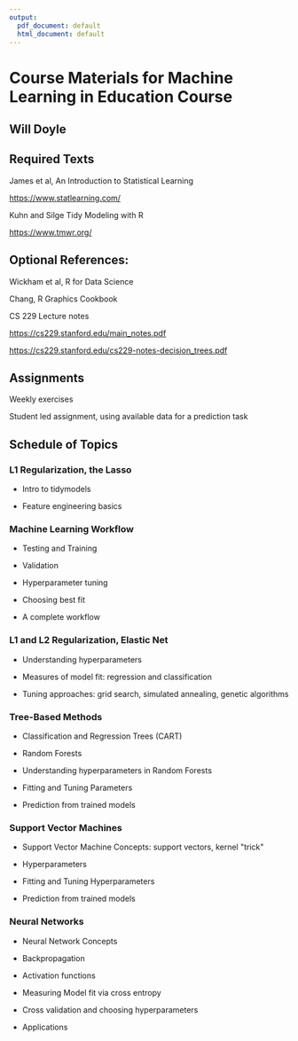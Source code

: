 ```yaml
---
output:
  pdf_document: default
  html_document: default
---
```

# Course Materials for Machine Learning in Education Course

## Will Doyle


## Required Texts

James et al, An Introduction to Statistical Learning

https://www.statlearning.com/

Kuhn and Silge Tidy Modeling with R

https://www.tmwr.org/


## Optional References:

Wickham et al, R for Data Science

Chang, R Graphics Cookbook

CS 229 Lecture notes

https://cs229.stanford.edu/main_notes.pdf

https://cs229.stanford.edu/cs229-notes-decision_trees.pdf

## Assignments

Weekly exercises

Student led assignment, using available data for a prediction task

## Schedule of Topics

### L1 Regularization, the Lasso 

- Intro to tidymodels

- Feature engineering basics

### Machine Learning Workflow

- Testing and Training

- Validation

- Hyperparameter tuning

- Choosing best fit

- A complete workflow

### L1 and L2 Regularization, Elastic Net

- Understanding hyperparameters

- Measures of model fit: regression and classification

- Tuning approaches: grid search, simulated annealing, genetic algorithms 

### Tree-Based Methods

- Classification and Regression Trees (CART)

- Random Forests

- Understanding hyperparameters in Random Forests

- Fitting and Tuning Parameters

- Prediction from trained models

### Support Vector Machines

- Support Vector Machine Concepts: support vectors, kernel "trick"

- Hyperparameters

- Fitting and Tuning Hyperparameters

- Prediction from trained models

### Neural Networks

- Neural Network Concepts

- Backpropagation

- Activation functions

- Measuring Model fit via cross entropy

- Cross validation and choosing hyperparameters

- Applications








